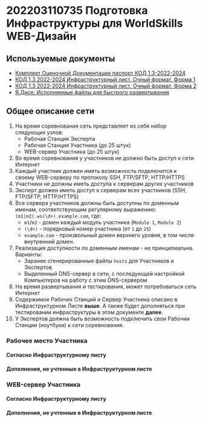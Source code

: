 # 202203110735 Подготовка Инфраструктуры для WorldSkills WEB-Дизайн

## Используемые документы

- [Комплект Оценочной Документации паспорт КОД 1.3-2022-2024](202203110743-KOD1-3.pdf)
- [КОД 1.3 2022-2024 Инфраструктурный лист. Очный формат. Форма 1](202203110744-KOD1-3_form1.xlsx)
- [КОД 1.3 2022-2024 Инфраструктурный лист. Очный формат. Форма 2](202203110745-KOD1-3_form2.xlsx)
- [Я.Диск: Исполняемые файлы для быстрого развертывания](https://disk.yandex.ru/d/ACLKQgESBcvEPQ)

## Общее описание сети

1. На время соревнования сеть представляет из себя набор следующих узлов:
    - Рабочая Станция Эксперта
    - Рабочая Станция Участника (до 25 штук)
    - WEB-сервер Участника (до 25 штук)
2. Во время соревнования у участников не должно быть доступ к сети Интернет
3. Каждый участник должен иметь возможность подключится к своему WEB-серверу по протоколу SSH, FTP/SFTP, HTTP/HTTPS
4. Участники не должны иметь доступа к серверам других участников
5. Эксперт должен иметь доступ к серверам всех участников (SSH, FTP/SFTP, HTTP/HTTPS)
6. Все сервера участников должны быть доступны по доменным именам, соответствующим регулярному выражению: `(m1|m2).ws(\d+).example.com`, где:
    - `m1`/`m2` - домен каждый модуль участника (`Module 1`, `Module 2`)
    - `(\d+)` - порядковый номер участника (от `1` до `25`)
    - `example.com` - произвольный домен верхнего уровня, в том числе внутренний домен.
7. Реализация доступности по доменным именам - не принципиальна. Варианты:
    - Заранее сгенерированные файлы `hosts` для Участников и Экспертов
    - Выделенный DNS-сервер в сети, с последующей настройкой Компьютеров на работу с этим DNS-сервером
8. На время развертывания и тестирования, может потребоваться сеть Интернет
9. Содержимое Рабочих Станций и Сервер Участника описано в Инфраструктурном Листе **выше**. А также будет дополняться при тестировании инфраструктуры в этом документе **далее**.
10. У Экспертов должна быть возможность подключить свои Рабочии Станции (ноутбуки) к сети соревнования.

### Рабочее место Участника

#### Согласно Инфраструктурному листу

#### Дополнения, не учтенные в Инфраструктурном листе

### WEB-сервер Участника

#### Согласно Инфраструктурному листу

#### Дополнения, не учтенные в Инфраструктурном листе
